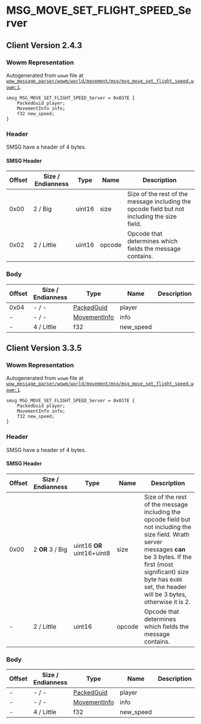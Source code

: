 # MSG_MOVE_SET_FLIGHT_SPEED_Server

## Client Version 2.4.3

### Wowm Representation

Autogenerated from `wowm` file at [`wow_message_parser/wowm/world/movement/msg/msg_move_set_flight_speed.wowm:1`](https://github.com/gtker/wow_messages/tree/main/wow_message_parser/wowm/world/movement/msg/msg_move_set_flight_speed.wowm#L1).
```rust,ignore
smsg MSG_MOVE_SET_FLIGHT_SPEED_Server = 0x037E {
    PackedGuid player;
    MovementInfo info;
    f32 new_speed;
}
```
### Header

SMSG have a header of 4 bytes.

#### SMSG Header

| Offset | Size / Endianness | Type   | Name   | Description |
| ------ | ----------------- | ------ | ------ | ----------- |
| 0x00   | 2 / Big           | uint16 | size   | Size of the rest of the message including the opcode field but not including the size field.|
| 0x02   | 2 / Little        | uint16 | opcode | Opcode that determines which fields the message contains.|

### Body

| Offset | Size / Endianness | Type | Name | Description | Comment |
| ------ | ----------------- | ---- | ---- | ----------- | ------- |
| 0x04 | - / - | [PackedGuid](../types/packed-guid.md) | player |  |  |
| - | - / - | [MovementInfo](movementinfo.md) | info |  |  |
| - | 4 / Little | f32 | new_speed |  |  |

## Client Version 3.3.5

### Wowm Representation

Autogenerated from `wowm` file at [`wow_message_parser/wowm/world/movement/msg/msg_move_set_flight_speed.wowm:1`](https://github.com/gtker/wow_messages/tree/main/wow_message_parser/wowm/world/movement/msg/msg_move_set_flight_speed.wowm#L1).
```rust,ignore
smsg MSG_MOVE_SET_FLIGHT_SPEED_Server = 0x037E {
    PackedGuid player;
    MovementInfo info;
    f32 new_speed;
}
```
### Header

SMSG have a header of 4 bytes.

#### SMSG Header

| Offset | Size / Endianness | Type   | Name   | Description |
| ------ | ----------------- | ------ | ------ | ----------- |
| 0x00   | 2 **OR** 3 / Big           | uint16 **OR** uint16+uint8 | size | Size of the rest of the message including the opcode field but not including the size field. Wrath server messages **can** be 3 bytes. If the first (most significant) size byte has `0x80` set, the header will be 3 bytes, otherwise it is 2.|
| -      | 2 / Little| uint16 | opcode | Opcode that determines which fields the message contains. |

### Body

| Offset | Size / Endianness | Type | Name | Description | Comment |
| ------ | ----------------- | ---- | ---- | ----------- | ------- |
| - | - / - | [PackedGuid](../types/packed-guid.md) | player |  |  |
| - | - / - | [MovementInfo](movementinfo.md) | info |  |  |
| - | 4 / Little | f32 | new_speed |  |  |

